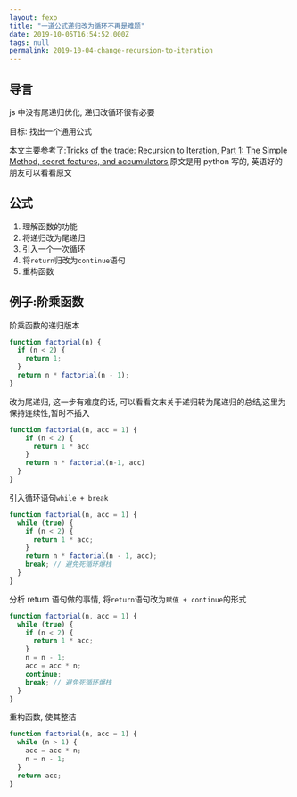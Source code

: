 ```yaml
---
layout: fexo
title: "一道公式递归改为循环不再是难题"
date: 2019-10-05T16:54:52.000Z
tags: null
permalink: 2019-10-04-change-recursion-to-iteration
---
```


## 导言

js 中没有尾递归优化, 递归改循环很有必要

目标: 找出一个通用公式

本文主要参考了:[Tricks of the trade: Recursion to Iteration, Part 1: The Simple Method, secret features, and accumulators](http://blog.moertel.com/posts/2013-05-11-recursive-to-iterative.html),原文是用 python 写的, 英语好的朋友可以看看原文

## 公式

1. 理解函数的功能
2. 将递归改为尾递归
3. 引入一个一次循环
4. 将`return`归改为`continue`语句
5. 重构函数

## 例子:阶乘函数

阶乘函数的递归版本

```js
function factorial(n) {
  if (n < 2) {
    return 1;
  }
  return n * factorial(n - 1);
}
```

改为尾递归, 这一步有难度的话, 可以看看文末关于递归转为尾递归的总结,这里为保持连续性,暂时不插入

```js
function factorial(n, acc = 1) {
    if (n < 2) {
      return 1 * acc
    }
    return n * factorial(n-1, acc)
  }
}
```

引入循环语句`while + break`

```js
function factorial(n, acc = 1) {
  while (true) {
    if (n < 2) {
      return 1 * acc;
    }
    return n * factorial(n - 1, acc);
    break; // 避免死循环爆栈
  }
}
```

分析 return 语句做的事情, 将`return`语句改为`赋值 + continue`的形式

```js
function factorial(n, acc = 1) {
  while (true) {
    if (n < 2) {
      return 1 * acc;
    }
    n = n - 1;
    acc = acc * n;
    continue;
    break; // 避免死循环爆栈
  }
}
```

重构函数, 使其整洁

```js
function factorial(n, acc = 1) {
  while (n > 1) {
    acc = acc * n;
    n = n - 1;
  }
  return acc;
}
```
